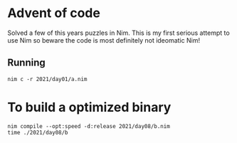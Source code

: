 # Advent of code

Solved a few of this years puzzles in Nim. This is my first serious attempt to use Nim so beware the code is most definitely not ideomatic Nim!

## Running

```fish
nim c -r 2021/day01/a.nim
```

# To build a optimized binary

```fish
nim compile --opt:speed -d:release 2021/day08/b.nim
time ./2021/day08/b
```
